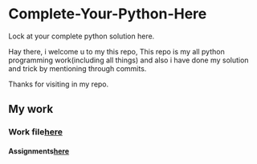 # Complete-Your-Python-Here
Lock at your complete python solution here.

Hay there, i welcome u to my this repo, 
This repo is my all python programming work(including all things) and also  i have done my solution and trick by mentioning through commits.

Thanks for visiting in my repo.

## My work

### Work file[here](https://github.com/Muhammad-Usama-07/Complete-Python-Development/blob/master/Starting%20with%20python%20Programming.ipynb)

#### Assignments[here](https://github.com/Muhammad-Usama-07/Complete-Python-Development/tree/master/Assignments)
